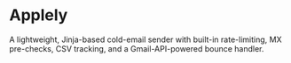 # Applely
A lightweight, Jinja-based cold-email sender with built-in rate-limiting, MX pre-checks, CSV tracking, and a Gmail-API-powered bounce handler.
